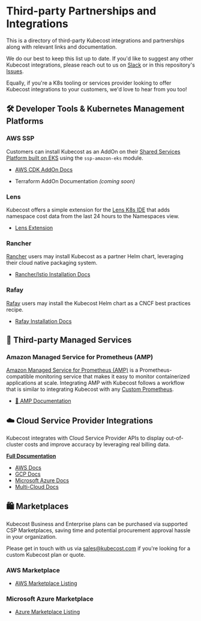 # Third-party Partnerships and Integrations

This is a directory of third-party Kubecost integrations and partnerships along with relevant links and documentation.

We do our best to keep this list up to date. If you'd like to suggest any other Kubecost integrations, please reach out to us on [Slack](https://join.slack.com/t/kubecost/shared_invite/enQtNTA2MjQ1NDUyODE5LWFjYzIzNWE4MDkzMmUyZGU4NjkwMzMyMjIyM2E0NGNmYjExZjBiNjk1YzY5ZDI0ZTNhZDg4NjlkMGRkYzFlZTU) or in this repository's [Issues](https://github.com/kubecost/integrations/).

Equally, if you're a K8s tooling or services provider looking to offer Kubecost integrations to your customers, we'd love to hear from you too!

## 🛠️ Developer Tools & Kubernetes Management Platforms

### AWS SSP

Customers can install Kubecost as an AddOn on their [Shared Services Platform built on EKS](https://aws-quickstart.github.io/ssp-amazon-eks/getting-started/) using the `ssp-amazon-eks` module.

- [AWS CDK AddOn Docs](https://github.com/kubecost/kubecost-ssp-addon/)

- Terraform AddOn Documentation _(coming soon)_

### Lens

Kubecost offers a simple extension for the [Lens K8s IDE](https://k8slens.dev/) that adds namespace cost data from the last 24 hours to the Namespaces view.

- [Lens Extension](https://github.com/kubecost/kubecost-lens-extension)

### Rancher

[Rancher](https://rancher.com/docs/) users may install Kubecost as a partner Helm chart, leveraging their cloud native packaging system.

- [Rancher/Istio Installation Docs](https://guide.kubecost.com/hc/en-us/articles/4408175613719-Installation-Kubecost-with-Istio-Rancher-)

### Rafay

[Rafay](https://docs.rafay.co/) users may install the Kubecost Helm chart as a CNCF best practices recipe.

- [Rafay Installation Docs](https://github.com/kubecost/kubecost-lens-extension)

## 📄 Third-party Managed Services

### Amazon Managed Service for Prometheus (AMP)

[Amazon Managed Service for Prometheus (AMP)](https://docs.aws.amazon.com/prometheus/index.html) is a Prometheus-compatible monitoring service that makes it easy to monitor containerized applications at scale. Integrating AMP with Kubecost follows a workflow that is similar to integrating Kubecost with any [Custom Prometheus](https://docs.kubecost.com/custom-prom.html).

- [📄 AMP Documentation](https://guide.kubecost.com/hc/en-us/articles/4409859798679--Amazon-Managed-Service-for-Prometheus)

## ☁️ Cloud Service Provider Integrations

Kubecost integrates with Cloud Service Provider APIs to display out-of-cluster costs and improve accuracy by leveraging real billing data.

[**Full Documentation**](https://guide.kubecost.com/hc/en-us/articles/4407595968919-Setting-Up-Cloud-Integrations)

- [AWS Docs](https://github.com/kubecost/docs/blob/master/aws-cloud-integrations.md)
- [GCP Docs](https://cloud.google.com/billing/docs/how-to/export-data-bigquery)
- [ Microsoft Azure Docs](https://docs.microsoft.com/en-us/azure/cost-management-billing/costs/tutorial-export-acm-data?tabs=azure-portal) 
- [Multi-Cloud Docs](https://github.com/kubecost/docs/blob/master/multi-cloud.md)

## 🛍️ Marketplaces

Kubecost Business and Enterprise plans can be purchased via supported CSP Marketplaces, saving time and potential procurement approval hassle in your organization.

Please get in touch with us via [sales@kubecost.com](mailto:sales@kubecost.com) if you're looking for a custom Kubecost plan or quote.

### AWS Marketplace

- [AWS Marketplace Listing](https://www.kubecost.com/aws)

### Microsoft Azure Marketplace

- [Azure Marketplace Listing](https://azuremarketplace.microsoft.com/en-us/marketplace/apps/stackwatchinc1625592579012.kubecost)
